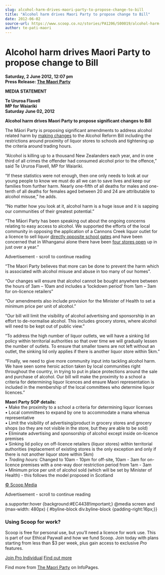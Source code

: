 ```yaml
---
slug: alcohol-harm-drives-maori-party-to-propose-change-to-bill
title: "Alcohol harm drives Maori Party to propose change to Bill"
date: 2012-06-02
source-url: https://www.scoop.co.nz/stories/PA1206/S00019/alcohol-harm-drives-maori-party-to-propose-change-to-bill.htm
author: te-pati-maori
---
```

Alcohol harm drives Maori Party to propose change to Bill
=========================================================

**Saturday, 2 June 2012, 12:07 pm**  
**Press Release: [The Maori Party](https://info.scoop.co.nz/The_Maori_Party)**

**MEDIA STATEMENT**[](http://www.facebook.com/MaoriParty)[](http://www.youtube.com/MaoriParty)[](http://www.twitter.com/Maori_Party)

  
**Te Ururoa Flavell**  
**MP for Waiariki**  
**Saturday June 02, 2012**

**Alcohol harm drives Maori Party to propose significant changes to Bill**

The Māori Party is proposing significant amendments to address alcohol related harm by [making changes](http://www.maoriparty.org/file_uploads/SOPAlcoholReformBill.pdf) to the Alcohol Reform Bill including the restrictions around proximity of liquor stores to schools and tightening up the criteria around trading hours.

“Alcohol is killing up to a thousand New Zealanders each year, and in one third of all crimes the offender had consumed alcohol prior to the offence,” said Te Ururoa Flavell, MP for Waiariki.

“If these statistics were not enough, then one only needs to look at our young people to know we must do all we can to save lives and keep our families from further harm. Nearly one-fifth of all deaths for males and one-tenth of all deaths for females aged between 20 and 24 are attributable to alcohol misuse,” he adds.

“No matter how you look at it, alcohol harm is a huge issue and it is sapping our communities of their greatest potential.”

“The Māori Party has been speaking out about the ongoing concerns relating to easy access to alcohol. We supported the efforts of the local community in opposing the application of a Cannons Creek liquor outlet for a licence to sell liquor [directly opposite school gates](http://maoriparty.org/index.php?pag=nw&id=1884&p=turia-commends-community-action-against-alcohol-outlets-.html) and have been concerned that in Whanganui alone there have been [four stores open](http://maoriparty.org/index.php?pag=nw&id=1857&p=turia-no-more-liquor-outlets-in-whanganui.html) up in just over a year.”

Advertisement - scroll to continue reading





“The Maori Party believes that more can be done to prevent the harm which is associated with alcohol misuse and abuse in too many of our homes".

“Our changes will ensure that alcohol cannot be bought anywhere between the hours of 3am – 10am and includes a ‘lockdown period’ from 1am – 3am for on-licence retailers”

“Our amendments also include provision for the Minister of Health to set a minimum price per unit of alcohol.”

“Our bill will limit the visibility of alcohol advertising and sponsorship in an effort to de-normalise alcohol. This includes grocery stores, where alcohol will need to be kept out of public view.”

“To address the high number of liquor outlets, we will have a sinking lid policy within territorial authorities so that over time we will gradually lessen the number of outlets. To ensure that smaller towns are not left without an outlet, the sinking lid only applies if there is another liquor store within 5km.”

“Finally, we need to give more community input into tackling alcohol harm. We have seen some heroic action taken by local communities right throughout the country, in trying to put in place protections around the sale and purchase of alcohol. Our bill will make the proximity to a school a criteria for determining liquor licences and ensure Maori representation is included in the membership of the local committees who determine liquor licences.”

**Maori Party SOP details:**  
• Make the proximity to a school a criteria for determining liquor licenses  
• Local committees to expand by one to accommodate a mana whenua representative  
• Limit the visibility of advertising/product in grocery stores and grocery shops (so they are not visible in the store, but they are able to be sold)  
• Eliminate advertising and sponsorship of alcohol except inside on-licence premises  
• Sinking lid policy on off-licence retailers (liquor stores) within territorial authorities (replacement of existing stores is the only exception and only if there is not another liquor store within 5km)  
• _Trading hours:_ Changed to 10am - 10pm for off-site, 10am - 3am for on-licence premises with a one-way door restriction period from 1am - 3am  
• Minimum price per unit of alcohol sold (which will be set by Minister of Health) - this follows the model proposed in Scotland  

[© Scoop Media](http://www.scoop.co.nz/about/terms.html)  

Advertisement - scroll to continue reading



a.supporter:hover {background:#EC4438!important;} @media screen and (max-width: 480px) { #byline-block div.byline-block {padding-right:16px;}}

### Using Scoop for work?

Scoop is free for personal use, but you’ll need a licence for work use. This is part of our Ethical Paywall and how we fund Scoop. Join today with plans starting from less than $3 per week, plus gain access to exclusive _Pro_ features.  
  
[Join Pro Individual](https://pro.scoop.co.nz/Individual/?from=ProIn24) [Find out more](https://pro.scoop.co.nz/using-scoop-for-work/?from=ProIn24)

Find more from [The Maori Party](https://info.scoop.co.nz/The_Maori_Party) on InfoPages.